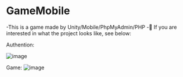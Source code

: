 # GameMobile
-This is a game made by Unity/Mobile/PhpMyAdmin/PHP
-👀 If you are interested in what the project looks like, see below:

Authention:

![image](https://user-images.githubusercontent.com/60610578/119369203-31c41000-bcb4-11eb-8414-103f57221569.png)

Game:
![image](https://user-images.githubusercontent.com/60610578/119369394-68018f80-bcb4-11eb-8975-1c7f178e9393.png)

